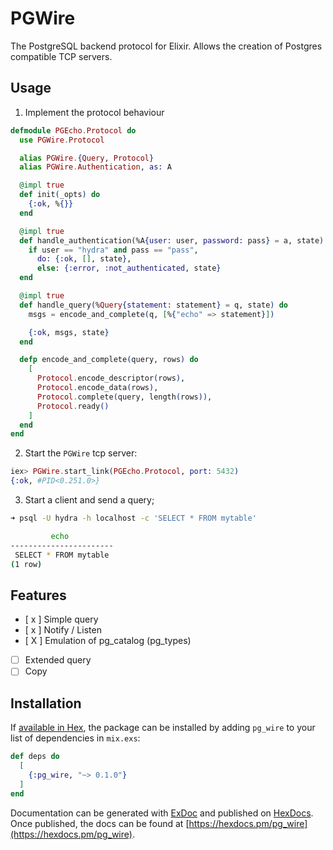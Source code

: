# PGWire

The PostgreSQL backend protocol for Elixir. Allows the creation of Postgres compatible TCP servers.

## Usage

1. Implement the protocol behaviour

```elixir
defmodule PGEcho.Protocol do
  use PGWire.Protocol

  alias PGWire.{Query, Protocol}
  alias PGWire.Authentication, as: A

  @impl true
  def init(_opts) do
    {:ok, %{}}
  end

  @impl true
  def handle_authentication(%A{user: user, password: pass} = a, state) do
    if user == "hydra" and pass == "pass",
      do: {:ok, [], state},
      else: {:error, :not_authenticated, state}
  end

  @impl true
  def handle_query(%Query{statement: statement} = q, state) do
    msgs = encode_and_complete(q, [%{"echo" => statement}])

    {:ok, msgs, state}
  end

  defp encode_and_complete(query, rows) do
    [
      Protocol.encode_descriptor(rows),
      Protocol.encode_data(rows),
      Protocol.complete(query, length(rows)),
      Protocol.ready()
    ]
  end
end
```

2. Start the `PGWire` tcp server:

```elixir
iex> PGWire.start_link(PGEcho.Protocol, port: 5432)
{:ok, #PID<0.251.0>}
```

3. Start a client and send a query;

```bash
➜ psql -U hydra -h localhost -c 'SELECT * FROM mytable'

         echo
-----------------------
 SELECT * FROM mytable
(1 row)
```

## Features
- [ x ] Simple query
- [ x ] Notify / Listen
- [ X ] Emulation of pg_catalog (pg_types)
- [ ] Extended query
- [ ] Copy

## Installation

If [available in Hex](https://hex.pm/docs/publish), the package can be installed
by adding `pg_wire` to your list of dependencies in `mix.exs`:

```elixir
def deps do
  [
    {:pg_wire, "~> 0.1.0"}
  ]
end
```

Documentation can be generated with [ExDoc](https://github.com/elixir-lang/ex_doc)
and published on [HexDocs](https://hexdocs.pm). Once published, the docs can
be found at [https://hexdocs.pm/pg_wire](https://hexdocs.pm/pg_wire).
